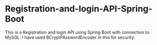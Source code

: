 # Registration-and-login-API-Spring-Boot
This is a Registration and login API using Spring Boot with connection to MySQL.
I have used BCryptPAsswordEncoder in this for security.
